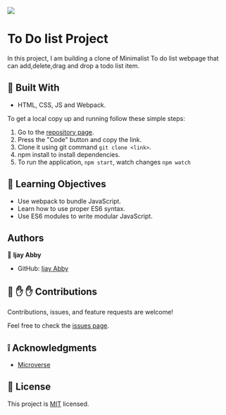 ![](https://img.shields.io/badge/Microverse-blueviolet)

# To Do list Project

In this project, I am building a clone of Minimalist To do list webpage that can add,delete,drag and drop a todo list item.

## :hammer: Built With

- HTML, CSS, JS and Webpack.

To get a local copy up and running follow these simple steps:

1. Go to the [repository page](https://github.com/IjayAbby/To-Do-List).
2. Press the "Code" button and copy the link.
3. Clone it using git command `git clone <link>`.
4. npm install to install dependencies.
5. To run the application, `npm start`, watch changes `npm watch`

## :blue_book: Learning Objectives

- Use webpack to bundle JavaScript.
- Learn how to use proper ES6 syntax.
- Use ES6 modules to write modular JavaScript.
## Authors

👤 **Ijay Abby**

- GitHub: [Ijay Abby](https://github.com/IjayAbby)

## 🤝 :raised_hand: :raised_hand: Contributions

Contributions, issues, and feature requests are welcome!

Feel free to check the [issues page](https://github.com/IjayAbby/To-Do-List/issues).

## :grey_exclamation: Acknowledgments

- [Microverse](https://www.microverse.org/)

## 📝 License

This project is [MIT](https://github.com/IjayAbby/To-Do-List/blob/main/LICENSE) licensed.
